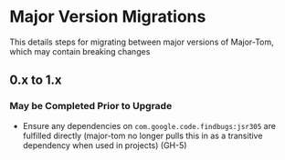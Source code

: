 # Major Version Migrations

This details steps for migrating between major versions of Major-Tom, which may contain breaking changes

## 0.x to 1.x

### May be Completed Prior to Upgrade

- Ensure any dependencies on `com.google.code.findbugs:jsr305` are fulfilled directly (major-tom no longer pulls this in as a transitive dependency when used in projects) (GH-5)